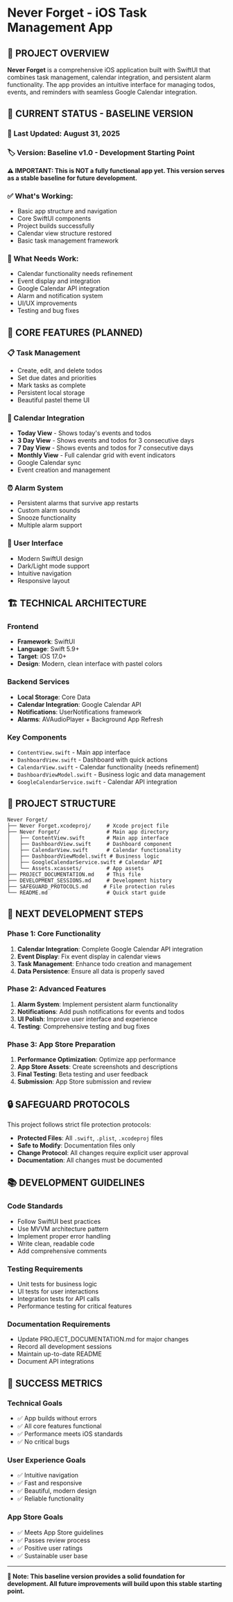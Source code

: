 # Never Forget - iOS Task Management App

## 📱 **PROJECT OVERVIEW**

**Never Forget** is a comprehensive iOS application built with SwiftUI that combines task management, calendar integration, and persistent alarm functionality. The app provides an intuitive interface for managing todos, events, and reminders with seamless Google Calendar integration.

## 🚨 **CURRENT STATUS - BASELINE VERSION**

### **📅 Last Updated: August 31, 2025**
### **🏷️ Version: Baseline v1.0 - Development Starting Point**

**⚠️ IMPORTANT: This is NOT a fully functional app yet. This version serves as a stable baseline for future development.**

### **✅ What's Working:**
- Basic app structure and navigation
- Core SwiftUI components
- Project builds successfully
- Calendar view structure restored
- Basic task management framework

### **🔧 What Needs Work:**
- Calendar functionality needs refinement
- Event display and integration
- Google Calendar API integration
- Alarm and notification system
- UI/UX improvements
- Testing and bug fixes

## 🎯 **CORE FEATURES (PLANNED)**

### **📋 Task Management**
- Create, edit, and delete todos
- Set due dates and priorities
- Mark tasks as complete
- Persistent local storage
- Beautiful pastel theme UI

### **📅 Calendar Integration**
- **Today View** - Shows today's events and todos
- **3 Day View** - Shows events and todos for 3 consecutive days
- **7 Day View** - Shows events and todos for 7 consecutive days
- **Monthly View** - Full calendar grid with event indicators
- Google Calendar sync
- Event creation and management

### **⏰ Alarm System**
- Persistent alarms that survive app restarts
- Custom alarm sounds
- Snooze functionality
- Multiple alarm support

### **🎨 User Interface**
- Modern SwiftUI design
- Dark/Light mode support
- Intuitive navigation
- Responsive layout

## 🏗️ **TECHNICAL ARCHITECTURE**

### **Frontend**
- **Framework**: SwiftUI
- **Language**: Swift 5.9+
- **Target**: iOS 17.0+
- **Design**: Modern, clean interface with pastel colors

### **Backend Services**
- **Local Storage**: Core Data
- **Calendar Integration**: Google Calendar API
- **Notifications**: UserNotifications framework
- **Alarms**: AVAudioPlayer + Background App Refresh

### **Key Components**
- `ContentView.swift` - Main app interface
- `DashboardView.swift` - Dashboard with quick actions
- `CalendarView.swift` - Calendar functionality (needs refinement)
- `DashboardViewModel.swift` - Business logic and data management
- `GoogleCalendarService.swift` - Calendar API integration

## 📁 **PROJECT STRUCTURE**

```
Never Forget/
├── Never Forget.xcodeproj/     # Xcode project file
├── Never Forget/               # Main app directory
│   ├── ContentView.swift       # Main app interface
│   ├── DashboardView.swift     # Dashboard component
│   ├── CalendarView.swift      # Calendar functionality
│   ├── DashboardViewModel.swift # Business logic
│   ├── GoogleCalendarService.swift # Calendar API
│   └── Assets.xcassets/        # App assets
├── PROJECT_DOCUMENTATION.md    # This file
├── DEVELOPMENT_SESSIONS.md     # Development history
├── SAFEGUARD_PROTOCOLS.md     # File protection rules
└── README.md                   # Quick start guide
```

## 🚀 **NEXT DEVELOPMENT STEPS**

### **Phase 1: Core Functionality**
1. **Calendar Integration**: Complete Google Calendar API integration
2. **Event Display**: Fix event display in calendar views
3. **Task Management**: Enhance todo creation and management
4. **Data Persistence**: Ensure all data is properly saved

### **Phase 2: Advanced Features**
1. **Alarm System**: Implement persistent alarm functionality
2. **Notifications**: Add push notifications for events and todos
3. **UI Polish**: Improve user interface and experience
4. **Testing**: Comprehensive testing and bug fixes

### **Phase 3: App Store Preparation**
1. **Performance Optimization**: Optimize app performance
2. **App Store Assets**: Create screenshots and descriptions
3. **Final Testing**: Beta testing and user feedback
4. **Submission**: App Store submission and review

## 🔒 **SAFEGUARD PROTOCOLS**

This project follows strict file protection protocols:
- **Protected Files**: All `.swift`, `.plist`, `.xcodeproj` files
- **Safe to Modify**: Documentation files only
- **Change Protocol**: All changes require explicit user approval
- **Documentation**: All changes must be documented

## 📚 **DEVELOPMENT GUIDELINES**

### **Code Standards**
- Follow SwiftUI best practices
- Use MVVM architecture pattern
- Implement proper error handling
- Write clean, readable code
- Add comprehensive comments

### **Testing Requirements**
- Unit tests for business logic
- UI tests for user interactions
- Integration tests for API calls
- Performance testing for critical features

### **Documentation Requirements**
- Update PROJECT_DOCUMENTATION.md for major changes
- Record all development sessions
- Maintain up-to-date README
- Document API integrations

## 🎯 **SUCCESS METRICS**

### **Technical Goals**
- ✅ App builds without errors
- ✅ All core features functional
- ✅ Performance meets iOS standards
- ✅ No critical bugs

### **User Experience Goals**
- ✅ Intuitive navigation
- ✅ Fast and responsive
- ✅ Beautiful, modern design
- ✅ Reliable functionality

### **App Store Goals**
- ✅ Meets App Store guidelines
- ✅ Passes review process
- ✅ Positive user ratings
- ✅ Sustainable user base

---

**📝 Note: This baseline version provides a solid foundation for development. All future improvements will build upon this stable starting point.**
